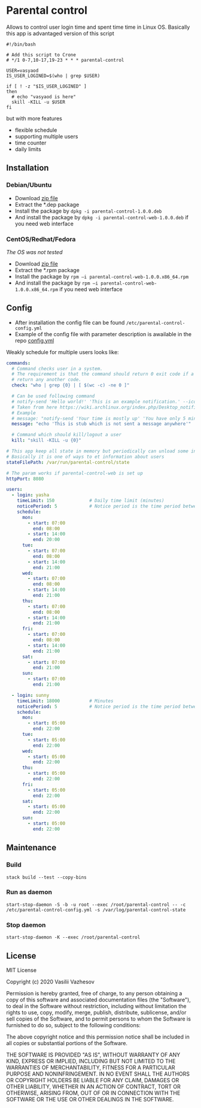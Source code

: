# Parental control

Allows to control user login time and spent time time in Linux OS. Basically this app is advantaged version of this script

```
#!/bin/bash

# Add this script to Crone
# */1 0-7,10-17,19-23 * * * parental-control

USER=vasyaod
IS_USER_LOGINED=$(who | grep $USER)

if [ ! -z "$IS_USER_LOGINED" ]
then
  # echo "vasyaod is here"
  skill -KILL -u $USER
fi
```

but with more features

  * flexible schedule 
  * supporting multiple users 
  * time counter
  * daily limits
  
## Installation 

### Debian/Ubuntu
    
  * Download [zip file](https://github.com/vasyaod/parental-control/suites/1184600776/artifacts/17364801)
  * Extract the *.dep package
  * Install the package by `dpkg -i parental-control-1.0.0.deb` 
  * And install the package by `dpkg -i parental-control-web-1.0.0.deb` if you need web interface  

### CentOS/Redhat/Fedora
  
_The OS was not tested_
    
  * Download [zip file](https://github.com/vasyaod/parental-control/suites/1184600776/artifacts/17364801)
  * Extract the *.rpm package
  * Install the package by `rpm –i parental-control-web-1.0.0.x86_64.rpm` 
  * And install the package by `rpm –i parental-control-web-1.0.0.x86_64.rpm` if you need web interface  

## Config

  * After installation the config file can be found `/etc/parental-control-config.yml` 
  * Example of the config file with parameter description is awailable in the repo [config.yml](./config.yml)

Weakly schedule for multiple users looks like:

```yaml
commands:
  # Command checks user in a system.
  # The requirement is that the command should return 0 exit code if a user is in a system otherwise
  # return any another code.
  check: "who | grep {0} | [ $(wc -c) -ne 0 ]"

  # Can be used following command
  # notify-send 'Hello world!' 'This is an example notification.' --icon=dialog-information
  # Taken from here https://wiki.archlinux.org/index.php/Desktop_notifications
  # Example
  # message: "notify-send 'Your time is mostly up' 'You have only 5 minutes before logout.' --icon=dialog-information"
  message: "echo 'This is stub which is not sent a message anywhere'"

  # Command which should kill/logout a user
  kill: "skill -KILL -u {0}"

# This app keep all state in memory but periodically can unload some information to file.
# Basically it is one of ways to et information about users
stateFilePath: /var/run/parental-control/state

# The param works if parental-control-web is set up 
httpPort: 8080

users:
  - login: yasha
    timeLimit: 150             # Daily time limit (minutes)
    noticePeriod: 5            # Notice period is the time period between the sending message and the killing of a user (minutes)
    schedule:
      mon:
        - start: 07:00
          end: 08:00
        - start: 14:00
          end: 20:00
      tue:
        - start: 07:00
          end: 08:00
        - start: 14:00
          end: 21:00
      wed:
        - start: 07:00
          end: 08:00
        - start: 14:00
          end: 21:00
      thu:
        - start: 07:00
          end: 08:00
        - start: 14:00
          end: 21:00
      fri:
        - start: 07:00
          end: 08:00
        - start: 14:00
          end: 21:00
      sat:
        - start: 07:00
          end: 21:00
      sun:
        - start: 07:00
          end: 21:00

  - login: sunny
    timeLimit: 18000           # Minutes
    noticePeriod: 5            # Notice period is the time period between the sending message and the killing of a user (minutes)
    schedule:
      mon:
        - start: 05:00
          end: 22:00
      tue:
        - start: 05:00
          end: 22:00
      wed:
        - start: 05:00
          end: 22:00
      thu:
        - start: 05:00
          end: 22:00
      fri:
        - start: 05:00
          end: 22:00
      sat:
        - start: 05:00
          end: 22:00
      sun:
        - start: 05:00
          end: 22:00
```

## Maintenance 

### Build

```
stack build --test --copy-bins
```

### Run as daemon

```
start-stop-daemon -S -b -u root --exec /root/parental-control -- -c /etc/parental-control-config.yml -s /var/log/parental-control-state
```

### Stop daemon

```
start-stop-daemon -K --exec /root/parental-control
```

## License

MIT License

Copyright (c) 2020 Vasilii Vazhesov

Permission is hereby granted, free of charge, to any person obtaining a copy
of this software and associated documentation files (the "Software"), to deal
in the Software without restriction, including without limitation the rights
to use, copy, modify, merge, publish, distribute, sublicense, and/or sell
copies of the Software, and to permit persons to whom the Software is
furnished to do so, subject to the following conditions:

The above copyright notice and this permission notice shall be included in all
copies or substantial portions of the Software.

THE SOFTWARE IS PROVIDED "AS IS", WITHOUT WARRANTY OF ANY KIND, EXPRESS OR
IMPLIED, INCLUDING BUT NOT LIMITED TO THE WARRANTIES OF MERCHANTABILITY,
FITNESS FOR A PARTICULAR PURPOSE AND NONINFRINGEMENT. IN NO EVENT SHALL THE
AUTHORS OR COPYRIGHT HOLDERS BE LIABLE FOR ANY CLAIM, DAMAGES OR OTHER
LIABILITY, WHETHER IN AN ACTION OF CONTRACT, TORT OR OTHERWISE, ARISING FROM,
OUT OF OR IN CONNECTION WITH THE SOFTWARE OR THE USE OR OTHER DEALINGS IN THE
SOFTWARE.